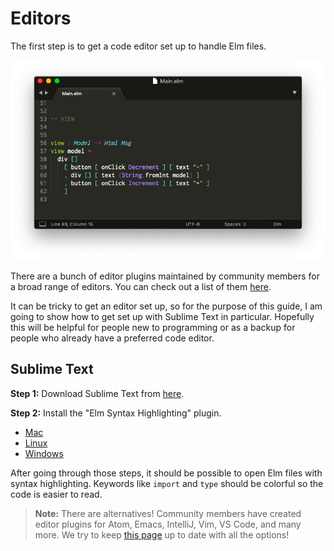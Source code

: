 # Editors

The first step is to get a code editor set up to handle Elm files.

![editor](images/editor.png)

There are a bunch of editor plugins maintained by community members for a broad range of editors. You can check out a list of them [here](https://github.com/elm/editor-plugins).

It can be tricky to get an editor set up, so for the purpose of this guide, I am going to show how to get set up with Sublime Text in particular. Hopefully this will be helpful for people new to programming or as a backup for people who already have a preferred code editor.


## Sublime Text

**Step 1:** Download Sublime Text from [here](https://www.sublimetext.com/).

**Step 2:** Install the "Elm Syntax Highlighting" plugin.

- [Mac](https://github.com/evancz/elm-syntax-highlighting/blob/master/install/mac.md)
- [Linux](https://github.com/evancz/elm-syntax-highlighting/blob/master/install/linux.md)
- [Windows](https://github.com/evancz/elm-syntax-highlighting/blob/master/install/windows.md)

After going through those steps, it should be possible to open Elm files with syntax highlighting. Keywords like `import` and `type` should be colorful so the code is easier to read.


> **Note:** There are alternatives! Community members have created editor plugins for Atom, Emacs, IntelliJ, Vim, VS Code, and many more. We try to keep [this page](https://github.com/elm/editor-plugins) up to date with all the options!
